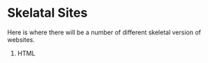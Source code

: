 # Skelatal Sites

Here is where there will be a number of different skeletal version of websites. 

1. HTML
